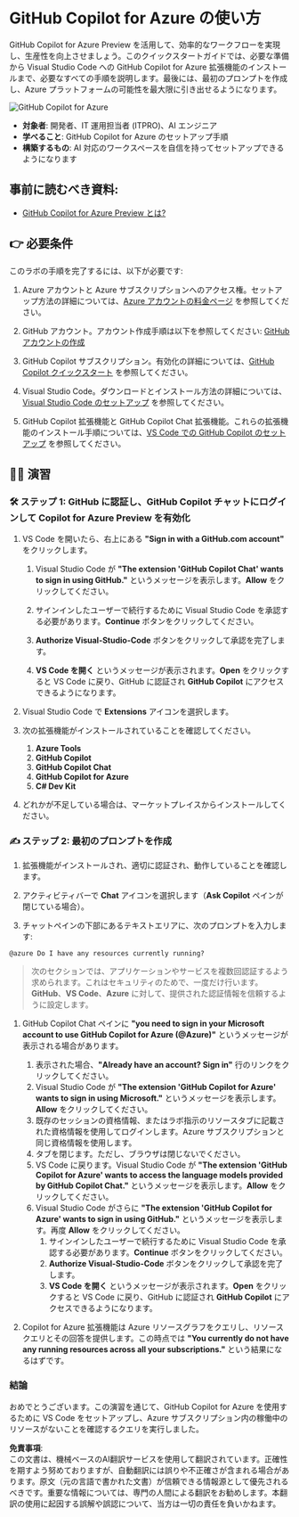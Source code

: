 # GitHub Copilot for Azure の使い方

GitHub Copilot for Azure Preview を活用して、効率的なワークフローを実現し、生産性を向上させましょう。このクイックスタートガイドでは、必要な準備から Visual Studio Code への GitHub Copilot for Azure 拡張機能のインストールまで、必要なすべての手順を説明します。最後には、最初のプロンプトを作成し、Azure プラットフォームの可能性を最大限に引き出せるようになります。

![GitHub Copilot for Azure](../../../06-Using-GitHub-Copilot-for-Azure-to-Deploy-to-Cloud/images/intro.gif "GitHub Copilot for Azure")

- **対象者**: 開発者、IT 運用担当者 (ITPRO)、AI エンジニア
- **学べること**: GitHub Copilot for Azure のセットアップ手順
- **構築するもの**: AI 対応のワークスペースを自信を持ってセットアップできるようになります

## 事前に読むべき資料:
- [GitHub Copilot for Azure Preview とは?](https://learn.microsoft.com/azure/developer/github-copilot-azure/introduction)

## 👉 必要条件

このラボの手順を完了するには、以下が必要です:

1. Azure アカウントと Azure サブスクリプションへのアクセス権。セットアップ方法の詳細については、[Azure アカウントの料金ページ](https://azure.microsoft.com/pricing/purchase-options/azure-account) を参照してください。

1. GitHub アカウント。アカウント作成手順は以下を参照してください: [GitHub アカウントの作成](https://docs.github.com/en/get-started/start-your-journey/creating-an-account-on-github)

1. GitHub Copilot サブスクリプション。有効化の詳細については、[GitHub Copilot クイックスタート](https://docs.github.com/en/copilot/quickstart) を参照してください。

1. Visual Studio Code。ダウンロードとインストール方法の詳細については、[Visual Studio Code のセットアップ](https://code.visualstudio.com/docs/setup/setup-overview) を参照してください。

1. GitHub Copilot 拡張機能と GitHub Copilot Chat 拡張機能。これらの拡張機能のインストール手順については、[VS Code での GitHub Copilot のセットアップ](https://marketplace.visualstudio.com/items?itemName=GitHub.copilot) を参照してください。

## 💪🏽 演習

### 🛠 ステップ 1: GitHub に認証し、GitHub Copilot チャットにログインして Copilot for Azure Preview を有効化

1. VS Code を開いたら、右上にある **"Sign in with a GitHub.com account"** をクリックします。

    1. Visual Studio Code が **"The extension 'GitHub Copilot Chat' wants to sign in using GitHub."** というメッセージを表示します。**Allow** をクリックしてください。

    1. サインインしたユーザーで続行するために Visual Studio Code を承認する必要があります。**Continue** ボタンをクリックしてください。

    1. **Authorize Visual-Studio-Code** ボタンをクリックして承認を完了します。

    1. **VS Code を開く** というメッセージが表示されます。**Open** をクリックすると VS Code に戻り、GitHub に認証され **GitHub Copilot** にアクセスできるようになります。

1. Visual Studio Code で **Extensions** アイコンを選択します。

1. 次の拡張機能がインストールされていることを確認してください。
    1. **Azure Tools**
    1. **GitHub Copilot**
    1. **GitHub Copilot Chat**
    1. **GitHub Copilot for Azure**
    1. **C# Dev Kit**

1. どれかが不足している場合は、マーケットプレイスからインストールしてください。

### ✍️ ステップ 2: 最初のプロンプトを作成

1. 拡張機能がインストールされ、適切に認証され、動作していることを確認します。

1. アクティビティバーで **Chat** アイコンを選択します（**Ask Copilot** ペインが閉じている場合）。

1. チャットペインの下部にあるテキストエリアに、次のプロンプトを入力します:

```prompt
@azure Do I have any resources currently running?
```

> 次のセクションでは、アプリケーションやサービスを複数回認証するよう求められます。これはセキュリティのためで、一度だけ行います。**GitHub**、**VS Code**、**Azure** に対して、提供された認証情報を信頼するように設定します。

1. GitHub Copilot Chat ペインに **"you need to sign in your Microsoft account to use GitHub Copilot for Azure (@Azure)"** というメッセージが表示される場合があります。

    1. 表示された場合、**"Already have an account? Sign in"** 行のリンクをクリックしてください。
    1. Visual Studio Code が **"The extension 'GitHub Copilot for Azure' wants to sign in using Microsoft."** というメッセージを表示します。**Allow** をクリックしてください。
    1. 既存のセッションの資格情報、またはラボ指示のリソースタブに記載された資格情報を使用してログインします。Azure サブスクリプションと同じ資格情報を使用します。
    1. タブを閉じます。ただし、ブラウザは閉じないでください。
    1. VS Code に戻ります。Visual Studio Code が **"The extension 'GitHub Copilot for Azure' wants to access the language models provided by GitHub Copilot Chat."** というメッセージを表示します。**Allow** をクリックしてください。
    1. Visual Studio Code がさらに **"The extension 'GitHub Copilot for Azure' wants to sign in using GitHub."** というメッセージを表示します。再度 **Allow** をクリックしてください。
        1. サインインしたユーザーで続行するために Visual Studio Code を承認する必要があります。**Continue** ボタンをクリックしてください。
        1. **Authorize Visual-Studio-Code** ボタンをクリックして承認を完了します。
        1. **VS Code を開く** というメッセージが表示されます。**Open** をクリックすると VS Code に戻り、GitHub に認証され **GitHub Copilot** にアクセスできるようになります。

1. Copilot for Azure 拡張機能は Azure リソースグラフをクエリし、リソースクエリとその回答を提供します。この時点では **"You currently do not have any running resources across all your subscriptions."** という結果になるはずです。

### 結論

おめでとうございます。この演習を通じて、GitHub Copilot for Azure を使用するために VS Code をセットアップし、Azure サブスクリプション内の稼働中のリソースがないことを確認するクエリを実行しました。

**免責事項**:  
この文書は、機械ベースのAI翻訳サービスを使用して翻訳されています。正確性を期すよう努めておりますが、自動翻訳には誤りや不正確さが含まれる場合があります。原文（元の言語で書かれた文書）が信頼できる情報源として優先されるべきです。重要な情報については、専門の人間による翻訳をお勧めします。本翻訳の使用に起因する誤解や誤認について、当方は一切の責任を負いかねます。